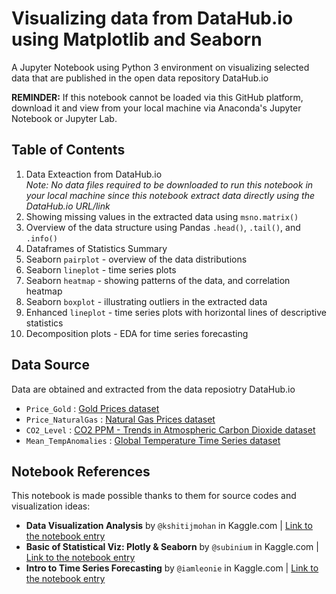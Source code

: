 # Visualizing data from DataHub.io using Matplotlib and Seaborn
A Jupyter Notebook using Python 3 environment on visualizing selected data that are published in the open data repository DataHub.io

<b>REMINDER:</b> If this notebook cannot be loaded via this GitHub platform, download it and view from your local machine via Anaconda's Jupyter Notebook or Jupyter Lab.

## Table of Contents
1. Data Exteaction from DataHub.io
<br><i>Note: No data files required to be downloaded to run this notebook in your local machine since this notebook extract data directly using the DataHub.io URL/link</i>
2. Showing missing values in the extracted data using `msno.matrix()`
3. Overview of the data structure using Pandas `.head()`, `.tail()`, and `.info()`
4. Dataframes of Statistics Summary
5. Seaborn `pairplot` - overview of the data distributions
6. Seaborn `lineplot` - time series plots
7. Seaborn `heatmap` - showing patterns of the data, and correlation heatmap
8. Seaborn `boxplot` - illustrating outliers in the extracted data
9. Enhanced `lineplot` - time series plots with horizontal lines of descriptive statistics
10. Decomposition plots - EDA for time series forecasting

## Data Source
Data are obtained and extracted from the data reposiotry DataHub.io
- `Price_Gold` : [Gold Prices dataset](https://datahub.io/core/gold-prices)
- `Price_NaturalGas` : [Natural Gas Prices dataset](https://datahub.io/core/natural-gas)
- `CO2_Level` : [CO2 PPM - Trends in Atmospheric Carbon Dioxide dataset](https://datahub.io/core/co2-ppm-daily)
- `Mean_TempAnomalies` : [Global Temperature Time Series dataset](https://datahub.io/core/global-temp)

## Notebook References
This notebook is made possible thanks to them for source codes and visualization ideas:
- <b>Data Visualization Analysis</b> by `@kshitijmohan` in Kaggle.com | [Link to the notebook entry](https://www.kaggle.com/kshitijmohan/data-visualization-analysis)
- <b>Basic of Statistical Viz: Plotly & Seaborn</b> by `@subinium` in Kaggle.com | [Link to the notebook entry](https://www.kaggle.com/subinium/basic-of-statistical-viz-plotly-seaborn)
- <b>Intro to Time Series Forecasting</b> by `@iamleonie` in Kaggle.com | [Link to the notebook entry](https://www.kaggle.com/iamleonie/intro-to-time-series-forecasting)
